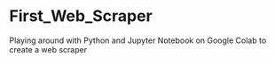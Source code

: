 # First_Web_Scraper
Playing around with Python and Jupyter Notebook on Google Colab to create a web scraper
